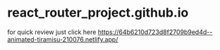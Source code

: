 # react_router_project.github.io
for quick review just click here https://64b6210d723d8f2709b9ed4d--animated-tiramisu-210076.netlify.app/
